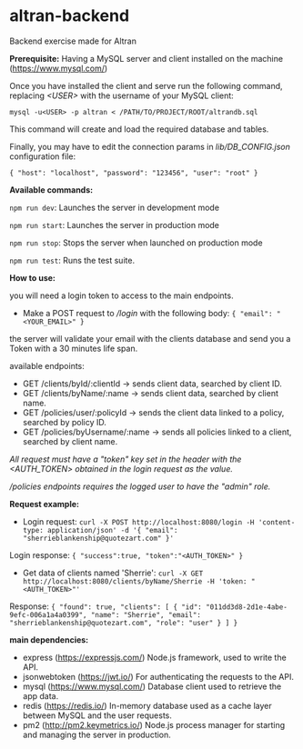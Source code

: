 # altran-backend
Backend exercise made for Altran


**Prerequisite:** 
Having a MySQL server and client installed on the machine (https://www.mysql.com/)

Once you have installed the client and serve run the following command, replacing *\<USER\>* with the username of your MySQL client:
  
`mysql -u<USER> -p altran < /PATH/TO/PROJECT/ROOT/altrandb.sql`

This command will create and load the required database and tables.

Finally, you may have to edit the connection params in *lib/DB_CONFIG.json* configuration file:

`
{
    "host": "localhost",
    "password": "123456",
    "user": "root"
}
`


**Available commands:**

`npm run dev`: Launches the server in development mode

`npm run start`: Launches the server in production mode

`npm run stop`: Stops the server when launched on production mode

`npm run test`: Runs the test suite.


**How to use:**

you will need a login token to access to the main endpoints.

- Make a POST request to */login* with the following body:
`{
  "email": "<YOUR_EMAIL>"
 }`
 
 the server will validate your email with the clients database and send you a Token with a 30 minutes life span.
 
 available endpoints:
 
 - GET /clients/byId/:clientId -> sends client data, searched by client ID.
 - GET /clients/byName/:name -> sends client data, searched by client name.
 - GET /policies/user/:policyId -> sends the client data linked to a policy, searched by policy ID.
 - GET /policies/byUsername/:name -> sends all policies linked to a client, searched by client name.
 
 *All request must have a "token" key set in the header with the <AUTH_TOKEN> obtained in the login request as the value.*
 
 */policies endpoints requires the logged user to have the "admin" role.*


**Request example:**

- Login request:
`curl -X POST http://localhost:8080/login -H 'content-type: application/json' -d '{	"email": "sherrieblankenship@quotezart.com" }'`

Login response: `{
  "success":true,
  "token":"<AUTH_TOKEN>"
}`

- Get data of clients named 'Sherrie':
`curl -X GET http://localhost:8080/clients/byName/Sherrie -H 'token: "<AUTH_TOKEN>"'`

Response: `{
    "found": true,
    "clients": [
        {
            "id": "011dd3d8-2d1e-4abe-9efc-006a1a4a0399",
            "name": "Sherrie",
            "email": "sherrieblankenship@quotezart.com",
            "role": "user"
        }
    ]
}`


**main dependencies:**

- express (https://expressjs.com/) Node.js framework, used to write the API.
- jsonwebtoken (https://jwt.io/) For authenticating the requests to the API.
- mysql (https://www.mysql.com/) Database client used to retrieve the app data.
- redis (https://redis.io/) In-memory database used as a cache layer between MySQL and the user requests.
- pm2 (http://pm2.keymetrics.io/) Node.js process manager for starting and managing the server in production.
